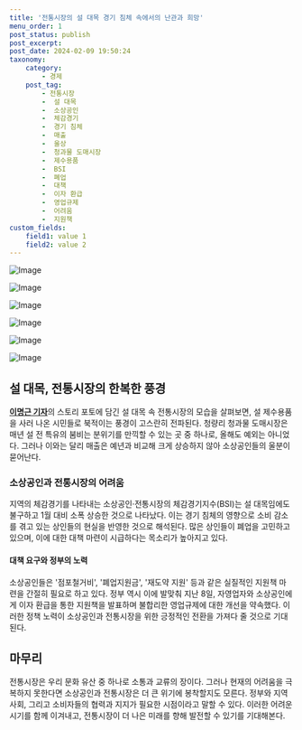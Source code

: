 ```yaml
---
title: '전통시장의 설 대목 경기 침체 속에서의 난관과 희망'
menu_order: 1
post_status: publish
post_excerpt: 
post_date: 2024-02-09 19:50:24
taxonomy:
    category:
        - 경제
    post_tag:
        - 전통시장
        -  설 대목
        -  소상공인
        -  체감경기
        -  경기 침체
        -  매출
        -  울상
        -  청과물 도매시장
        -  제수용품
        -  BSI
        -  폐업
        -  대책
        -  이자 환급
        -  영업규제
        -  어려움
        -  지원책
custom_fields:
    field1: value 1
    field2: value 2
---
```


![Image](https://imgnews.pstatic.net/image/648/2024/02/09/0000023234_001_20240209091801642.jpg?type=w647)

![Image](https://imgnews.pstatic.net/image/648/2024/02/09/0000023234_002_20240209091801771.jpg?type=w647)

![Image](https://imgnews.pstatic.net/image/648/2024/02/09/0000023234_003_20240209091801890.jpg?type=w647)

![Image](https://imgnews.pstatic.net/image/648/2024/02/09/0000023234_004_20240209091802031.jpg?type=w647)

![Image](https://imgnews.pstatic.net/image/648/2024/02/09/0000023234_005_20240209091802131.jpg?type=w647)

![Image](https://imgnews.pstatic.net/image/648/2024/02/09/0000023234_006_20240209091802264.jpg?type=w647)

## 설 대목, 전통시장의 한복한 풍경
[**이명근 기자**](qwe123@)의 스토리 포토에 담긴 설 대목 속 전통시장의 모습을 살펴보면, 설 제수용품을 사러 나온 시민들로 북적이는 풍경이 고스란히 전파된다. 청량리 청과물 도매시장은 매년 설 전 특유의 붐비는 분위기를 만끽할 수 있는 곳 중 하나로, 올해도 예외는 아니었다. 그러나 이와는 달리 매출은 예년과 비교해 크게 상승하지 않아 소상공인들의 울분이 묻어난다.
### 소상공인과 전통시장의 어려움
지역의 체감경기를 나타내는 소상공인·전통시장의 체감경기지수(BSI)는 설 대목임에도 불구하고 1월 대비 소폭 상승한 것으로 나타났다. 이는 경기 침체의 영향으로 소비 감소를 겪고 있는 상인들의 현실을 반영한 것으로 해석된다. 많은 상인들이 폐업을 고민하고 있으며, 이에 대한 대책 마련이 시급하다는 목소리가 높아지고 있다.
#### 대책 요구와 정부의 노력
소상공인들은 '점포철거비', '폐업지원금', '재도약 지원' 등과 같은 실질적인 지원책 마련을 간절히 필요로 하고 있다. 정부 역시 이에 발맞춰 지난 8일, 자영업자와 소상공인에게 이자 환급을 통한 지원책을 발표하며 불합리한 영업규제에 대한 개선을 약속했다. 이러한 정책 노력이 소상공인과 전통시장을 위한 긍정적인 전환을 가져다 줄 것으로 기대된다.
## 마무리
전통시장은 우리 문화 유산 중 하나로 소통과 교류의 장이다. 그러나 현재의 어려움을 극복하지 못한다면 소상공인과 전통시장은 더 큰 위기에 봉착할지도 모른다. 정부와 지역사회, 그리고 소비자들의 협력과 지지가 필요한 시점이라고 말할 수 있다. 이러한 어려운 시기를 함께 이겨내고, 전통시장이 더 나은 미래를 향해 발전할 수 있기를 기대해본다.

